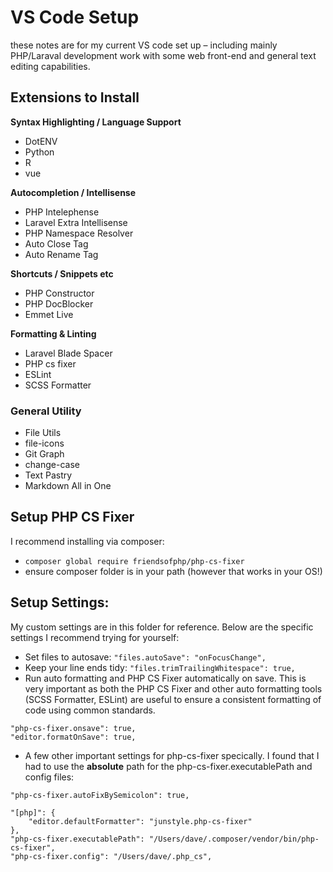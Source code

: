 # VS Code Setup
these notes are for my current VS code set up – including mainly PHP/Laraval development work with some web front-end and general text editing capabilities.

## Extensions to Install

**Syntax Highlighting / Language Support**

- DotENV
- Python
- R
- vue

**Autocompletion / Intellisense**

- PHP Intelephense
- Laravel Extra Intellisense
- PHP Namespace Resolver
- Auto Close Tag
- Auto Rename Tag


**Shortcuts / Snippets etc**
- PHP Constructor
- PHP DocBlocker
- Emmet Live

**Formatting & Linting**
- Laravel Blade Spacer
- PHP cs fixer
- ESLint
- SCSS Formatter


### General Utility

- File Utils
- file-icons
- Git Graph
- change-case
- Text Pastry
- Markdown All in One

## Setup PHP CS Fixer
I recommend installing via composer:
 -  `composer global require friendsofphp/php-cs-fixer`
 - ensure composer folder is in your path (however that works in your OS!)
 
 
 ## Setup Settings:
 My custom settings are in this folder for reference. Below are the specific settings I recommend trying for yourself:
 
 - Set files to autosave: `"files.autoSave": "onFocusChange",`
 - Keep your line ends tidy:  `"files.trimTrailingWhitespace": true,`
 - Run auto formatting and PHP CS Fixer automatically on save. This is very important as both the PHP CS Fixer and other auto formatting tools (SCSS Formatter, ESLint) are useful to ensure a consistent formatting of code using common standards.
 
```
"php-cs-fixer.onsave": true,
"editor.formatOnSave": true,
```

- A few other important settings for php-cs-fixer specically. I found that I had to use the **absolute** path for the php-cs-fixer.executablePath and config files: 

```
"php-cs-fixer.autoFixBySemicolon": true,

"[php]": {
    "editor.defaultFormatter": "junstyle.php-cs-fixer"
},
"php-cs-fixer.executablePath": "/Users/dave/.composer/vendor/bin/php-cs-fixer",
"php-cs-fixer.config": "/Users/dave/.php_cs",
```
